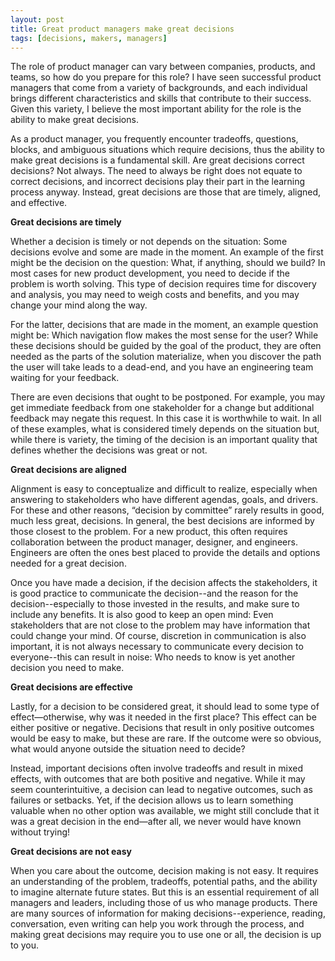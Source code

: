 ```yaml
---
layout: post
title: Great product managers make great decisions
tags: [decisions, makers, managers]
---
```


The role of product manager can vary between companies, products, and teams, so how do you prepare for this role?  I have seen successful product managers that come from a variety of backgrounds, and each individual brings different characteristics and skills that contribute to their success.  Given this variety, I believe the most important ability for the role is the ability to make great decisions.  

As a product manager, you frequently encounter tradeoffs, questions, blocks, and ambiguous situations which require decisions, thus the ability to make great decisions is a fundamental skill.  Are great decisions correct decisions?  Not always.  The need to always be right does not equate to correct decisions, and incorrect decisions play their part in the learning process anyway.  Instead, great decisions are those that are timely, aligned, and effective.

**Great decisions are timely**

Whether a decision is timely or not depends on the situation:  Some decisions evolve and some are made in the moment.  An example of the first might be the decision on the question:  What, if anything, should we build?  In most cases for new product development, you need to decide if the problem is worth solving.  This type of decision requires time for discovery and analysis, you may need to weigh costs and benefits, and you may change your mind along the way.  

For the latter, decisions that are made in the moment, an example question might be: Which navigation flow makes the most sense for the user?  While these decisions should be guided by the goal of the product, they are often needed as the parts of the solution materialize, when you discover the path the user will take leads to a dead-end, and you have an engineering team waiting for your feedback.  

There are even decisions that ought to be postponed.  For example, you may get immediate feedback from one stakeholder for a change but additional feedback may negate this request.  In this case it is worthwhile to wait.  In all of these examples, what is considered timely depends on the situation but, while there is variety, the timing of the decision is an important quality that defines whether the decisions was great or not.

**Great decisions are aligned**

Alignment is easy to conceptualize and difficult to realize, especially when answering to stakeholders who have different agendas, goals, and drivers.  For these and other reasons, “decision by committee” rarely results in good, much less great, decisions.  In general, the best decisions are informed by those closest to the problem.  For a new product, this often requires collaboration between the product manager, designer, and engineers.  Engineers are often the ones best placed to provide the details and options needed for a great decision.  

Once you have made a decision, if the decision affects the stakeholders, it is good practice to communicate the decision--and the reason for the decision--especially to those invested in the results, and make sure to include any benefits.  It is also good to keep an open mind: Even stakeholders that are not close to the problem may have information that could change your mind.  Of course, discretion in communication is also important, it is not always necessary to communicate every decision to everyone--this can result in noise: Who needs to know is yet another decision you need to make.

**Great decisions are effective**

Lastly, for a decision to be considered great, it should lead to some type of effect—otherwise, why was it needed in the first place? This effect can be either positive or negative. Decisions that result in only positive outcomes would be easy to make, but these are rare. If the outcome were so obvious, what would anyone outside the situation need to decide?

Instead, important decisions often involve tradeoffs and result in mixed effects, with outcomes that are both positive and negative. While it may seem counterintuitive, a decision can lead to negative outcomes, such as failures or setbacks. Yet, if the decision allows us to learn something valuable when no other option was available, we might still conclude that it was a great decision in the end—after all, we never would have known without trying!

**Great decisions are not easy**

When you care about the outcome, decision making is not easy.  It requires an understanding of the problem, tradeoffs, potential paths, and the ability to imagine alternate future states.  But this is an essential requirement of all managers and leaders, including those of us who manage products.  There are many sources of information for making decisions--experience, reading, conversation, even writing can help you work through the process, and making great decisions may require you to use one or all, the decision is up to you.
